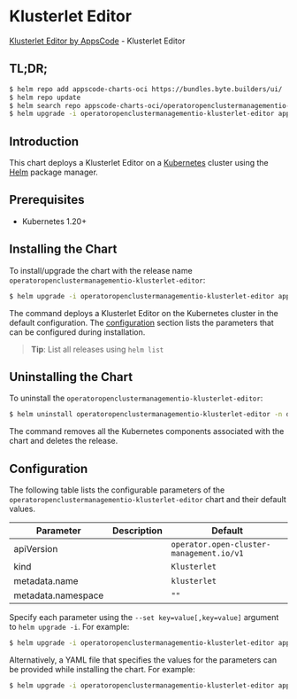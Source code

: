 # Klusterlet Editor

[Klusterlet Editor by AppsCode](https://byte.builders) - Klusterlet Editor

## TL;DR;

```bash
$ helm repo add appscode-charts-oci https://bundles.byte.builders/ui/
$ helm repo update
$ helm search repo appscode-charts-oci/operatoropenclustermanagementio-klusterlet-editor --version=v0.4.21
$ helm upgrade -i operatoropenclustermanagementio-klusterlet-editor appscode-charts-oci/operatoropenclustermanagementio-klusterlet-editor -n default --create-namespace --version=v0.4.21
```

## Introduction

This chart deploys a Klusterlet Editor on a [Kubernetes](http://kubernetes.io) cluster using the [Helm](https://helm.sh) package manager.

## Prerequisites

- Kubernetes 1.20+

## Installing the Chart

To install/upgrade the chart with the release name `operatoropenclustermanagementio-klusterlet-editor`:

```bash
$ helm upgrade -i operatoropenclustermanagementio-klusterlet-editor appscode-charts-oci/operatoropenclustermanagementio-klusterlet-editor -n default --create-namespace --version=v0.4.21
```

The command deploys a Klusterlet Editor on the Kubernetes cluster in the default configuration. The [configuration](#configuration) section lists the parameters that can be configured during installation.

> **Tip**: List all releases using `helm list`

## Uninstalling the Chart

To uninstall the `operatoropenclustermanagementio-klusterlet-editor`:

```bash
$ helm uninstall operatoropenclustermanagementio-klusterlet-editor -n default
```

The command removes all the Kubernetes components associated with the chart and deletes the release.

## Configuration

The following table lists the configurable parameters of the `operatoropenclustermanagementio-klusterlet-editor` chart and their default values.

|     Parameter      | Description |                       Default                       |
|--------------------|-------------|-----------------------------------------------------|
| apiVersion         |             | <code>operator.open-cluster-management.io/v1</code> |
| kind               |             | <code>Klusterlet</code>                             |
| metadata.name      |             | <code>klusterlet</code>                             |
| metadata.namespace |             | <code>""</code>                                     |


Specify each parameter using the `--set key=value[,key=value]` argument to `helm upgrade -i`. For example:

```bash
$ helm upgrade -i operatoropenclustermanagementio-klusterlet-editor appscode-charts-oci/operatoropenclustermanagementio-klusterlet-editor -n default --create-namespace --version=v0.4.21 --set apiVersion=operator.open-cluster-management.io/v1
```

Alternatively, a YAML file that specifies the values for the parameters can be provided while
installing the chart. For example:

```bash
$ helm upgrade -i operatoropenclustermanagementio-klusterlet-editor appscode-charts-oci/operatoropenclustermanagementio-klusterlet-editor -n default --create-namespace --version=v0.4.21 --values values.yaml
```
